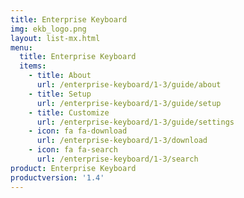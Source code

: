 ```yaml
---
title: Enterprise Keyboard
img: ekb_logo.png
layout: list-mx.html
menu:
  title: Enterprise Keyboard
  items:
    - title: About
      url: /enterprise-keyboard/1-3/guide/about
    - title: Setup
      url: /enterprise-keyboard/1-3/guide/setup
    - title: Customize
      url: /enterprise-keyboard/1-3/guide/settings
    - icon: fa fa-download
      url: /enterprise-keyboard/1-3/download
    - icon: fa fa-search
      url: /enterprise-keyboard/1-3/search
product: Enterprise Keyboard
productversion: '1.4'
---
```

